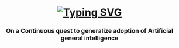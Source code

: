 <h1 align="center"><a href="https://git.io/typing-svg"><img src="https://readme-typing-svg.demolab.com?font=Fira+Code&pause=1000&width=435&lines=Hi%F0%9F%91%8B%2C+I+am+Jay+Reddy" alt="Typing SVG" /></a></h1>
<h3 align="center">On a Continuous quest to generalize adoption of Artificial general intelligence</h3>
